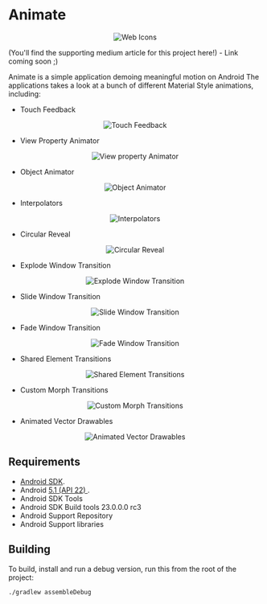 Animate
=======

<p align="center">
    <img src="images/web.png" alt="Web Icons"/>
</p>

(You'll find the supporting medium article for this project here!) - Link coming soon ;)

Animate is a simple application demoing meaningful motion on Android The applications takes a look at a bunch of different Material Style animations, including:

- Touch Feedback

<p align="center">
    <img src="images/touch_feedback.gif" alt="Touch Feedback"/>
</p>

- View Property Animator

<p align="center">
    <img src="images/view_property_animator.gif" alt="View property Animator"/>
</p>

- Object Animator

<p align="center">
    <img src="images/object_animator.gif" alt="Object Animator"/>
</p>

- Interpolators

<p align="center">
    <img src="images/interpolators.gif" alt="Interpolators"/>
</p>

- Circular Reveal

<p align="center">
    <img src="images/circular_reveal.gif" alt="Circular Reveal"/>
</p>

- Explode Window Transition

<p align="center">
    <img src="images/explode_window_transition.gif" alt="Explode Window Transition"/>
</p>

- Slide Window Transition

<p align="center">
    <img src="images/slide_window_transition.gif" alt="Slide Window Transition"/>
</p>

- Fade Window Transition

<p align="center">
    <img src="images/fade_window_transition.gif" alt="Fade Window Transition"/>
</p>

- Shared Element Transitions

<p align="center">
    <img src="images/shared_element_transitions.gif" alt="Shared Element Transitions"/>
</p>

- Custom Morph Transitions

<p align="center">
    <img src="images/custom_morph_transitions.gif" alt="Custom Morph Transitions"/>
</p>

- Animated Vector Drawables

<p align="center">
    <img src="images/animated_vector_drawables.gif" alt="Animated Vector Drawables"/>
</p>


Requirements
------------

 - [Android SDK](http://developer.android.com/sdk/index.html).
 - Android [5.1 (API 22) ](http://developer.android.com/tools/revisions/platforms.html#5.1).
 - Android SDK Tools
 - Android SDK Build tools 23.0.0.0 rc3
 - Android Support Repository
 - Android Support libraries

Building
--------

To build, install and run a debug version, run this from the root of the project:

    ./gradlew assembleDebug